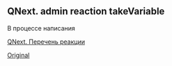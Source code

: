 ## QNext. admin reaction takeVariable

В процессе написания



[QNext. Перечень реакции](/docs-test/ph/reactions)
  
[Original](https://telegra.ph/QNext-admin-reaction-takeVariable-05-13)